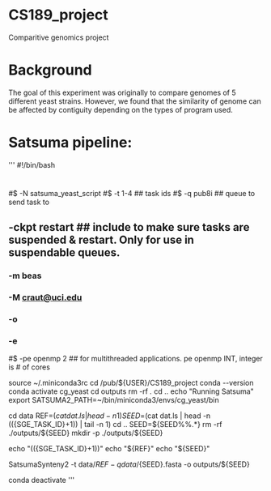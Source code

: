 # CS189_project

Comparitive genomics project

# Background

The goal of this experiment was originally to compare genomes of 5 different yeast strains. However, we found that the similarity of genome can be affected by contiguity depending on the types of program used.

# Satsuma pipeline:
'''
#!/bin/bash
#
#$ -N satsuma_yeast_script
#$ -t 1-4        ## task ids
#$ -q pub8i      ## queue to send task to
## -ckpt restart ## include to make sure tasks are suspended & restart. Only for use in suspendable queues.
### -m beas
### -M craut@uci.edu
### -o
### -e
#$ -pe openmp 2  ## for multithreaded applications. pe openmp INT, integer is # of cores

source ~/.miniconda3rc
cd /pub/${USER}/CS189_project
conda --version
conda activate cg_yeast
cd outputs
rm -rf *.*
cd ..
echo "Running Satsuma"
export SATSUMA2_PATH=~/bin/miniconda3/envs/cg_yeast/bin


cd data
REF=$(cat dat.ls | head -n 1)
SEED=$(cat dat.ls | head -n $((${SGE_TASK_ID}+1)) | tail -n 1)
cd ..
SEED=${SEED%%.*}
rm -rf ./outputs/${SEED}
mkdir -p ./outputs/${SEED}

echo "$((${SGE_TASK_ID}+1))"
echo "${REF}"
echo "${SEED}"

SatsumaSynteny2 -t data/${REF} -q data/${SEED}.fasta -o outputs/${SEED}

conda deactivate
'''
